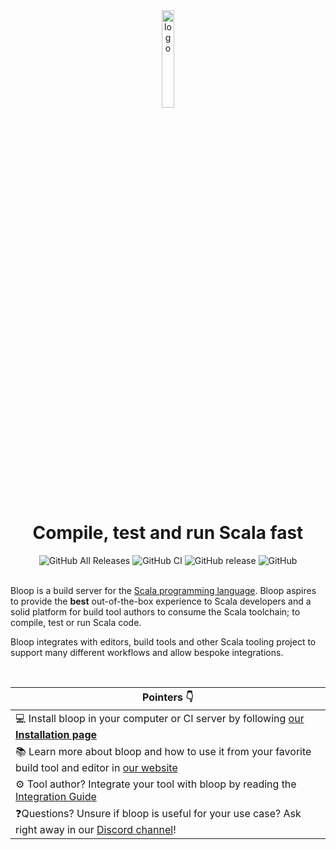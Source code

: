 <div align="center">

<img src="website/static/img/impure-logo-bloop.png" alt="logo" width="20%" height="20%">

# Compile, test and run Scala fast

<img alt="GitHub All Releases" src="https://img.shields.io/github/downloads/scalacenter/bloop/total.svg?color=orange&style=flat-square">
<img alt="GitHub CI" src="https://github.com/scalacenter/bloop/workflows/Continuous%20Integration/badge.svg?style=flat-square" />
<img alt="GitHub release" src="https://img.shields.io/github/release/scalacenter/bloop.svg?color=green&logo=github">
<img alt="GitHub" src="https://img.shields.io/github/license/scalacenter/bloop.svg?color=blue&style=flat-square" />

<div align="left">
<br>
  
Bloop is a build server for the [Scala programming
language](https://scala-lang.org). Bloop aspires to provide the **best**
out-of-the-box experience to Scala developers and a solid platform for build
tool authors to consume the Scala toolchain; to compile, test or run Scala code.

Bloop integrates with editors, build tools and other Scala tooling project to
support many different workflows and allow bespoke integrations.

<br>

| Pointers 👇 |
| -------- |
| 💻 Install bloop in your computer or CI server by following [our **Installation page**](https://scalacenter.github.io/bloop/setup) |
| 📚 Learn more about bloop and how to use it from your favorite build tool and editor in <a href="https://scalacenter.github.io/bloop">our website</a> |
| ⚙️ Tool author? Integrate your tool with bloop by reading the [Integration Guide](https://scalacenter.github.io/bloop/docs/integration) |
| ❓Questions? Unsure if bloop is useful for your use case? Ask right away in our [Discord channel](https://discord.gg/KWF9zMhJWS)! |

[discord]: https://discord.gg/KWF9zMhJWS
[contributing]: https://scalacenter.github.io/bloop/docs/contributing-guide
[coc]: https://www.scala-lang.org/conduct/
